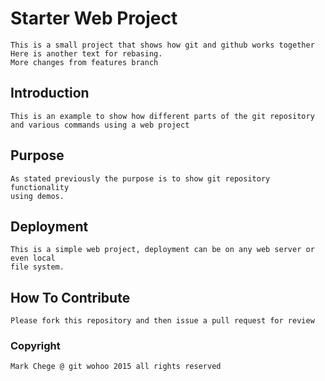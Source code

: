 # Starter Web Project
	This is a small project that shows how git and github works together
	Here is another text for rebasing.
	More changes from features branch

## Introduction
	This is an example to show how different parts of the git repository
	and various commands using a web project

## Purpose
	As stated previously the purpose is to show git repository functionality
	using demos.

## Deployment
	This is a simple web project, deployment can be on any web server or even local
	file system.

## How To Contribute
	Please fork this repository and then issue a pull request for review

### Copyright
	Mark Chege @ git wohoo 2015 all rights reserved